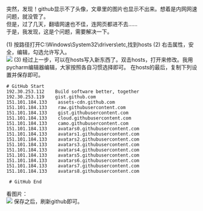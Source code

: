 突然，发现！github显示不了头像，文章里的图片也显示不出来。想着是内网网速问题，就没管了。  
但是，过了几天，翻墙网速也不佳，连网页都进不去……  
于是，我发现，这是个问题，需要解决一下。   

(1) 按路径打开C:\Windows\System32\drivers\etc,找到hosts
(2) 右击属性，安全，编辑，勾选允许写入。   
![](https://ftp.bmp.ovh/imgs/2020/12/aa35b7b11bc99ace.png)
(3) 经过上一步，可以在hosts写入新东西了。双击hosts，打开来修改。我用pycharm编辑器编辑，大家按照各自习惯选择即可。
在hosts的最后，复制下列设置并保存即可。    
```
# GitHub Start
192.30.253.112    Build software better, together
192.30.253.119    gist.github.com
151.101.184.133    assets-cdn.github.com
151.101.184.133    raw.githubusercontent.com
151.101.184.133    gist.githubusercontent.com
151.101.184.133    cloud.githubusercontent.com
151.101.184.133    camo.githubusercontent.com
151.101.184.133    avatars0.githubusercontent.com
151.101.184.133    avatars1.githubusercontent.com
151.101.184.133    avatars2.githubusercontent.com
151.101.184.133    avatars3.githubusercontent.com
151.101.184.133    avatars4.githubusercontent.com
151.101.184.133    avatars5.githubusercontent.com
151.101.184.133    avatars6.githubusercontent.com
151.101.184.133    avatars7.githubusercontent.com
151.101.184.133    avatars8.githubusercontent.com

 # GitHub End
 ```
 看图片：  
 ![](https://ftp.bmp.ovh/imgs/2020/12/576bdadb2cbb03eb.png)
 保存之后，刷新github即可。
 
